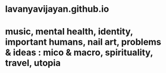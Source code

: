 # lavanyavijayan.github.io

# music, mental health, identity, important humans, nail art, problems & ideas : mico & macro, spirituality, travel, utopia
